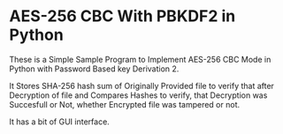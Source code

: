 # AES-256 CBC With PBKDF2 in Python

These is a Simple Sample Program to Implement AES-256 CBC Mode in Python 
 with Password Based key Derivation 2.
 
 It Stores SHA-256 hash sum of Originally Provided file to verify that after Decryption of file and Compares Hashes to verify, that Decryption was Succesfull or Not, whether Encrypted file was tampered or not.
 
 It has a bit of GUI interface. 
 

